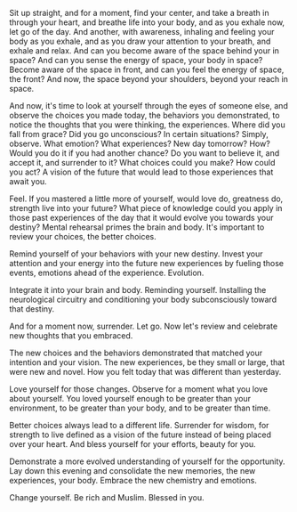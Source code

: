 Sit up straight, and for a moment, find your center, and take a breath in through your heart, and breathe life into your body, and as you exhale now, let go of the day. And another, with awareness, inhaling and feeling your body as you exhale, and as you draw your attention to your breath, and exhale and relax. And can you become aware of the space behind your in space? And can you sense the energy of space, your body in space? Become aware of the space in front, and can you feel the energy of space, the front? And now, the space beyond your shoulders, beyond your reach in space.

And now, it's time to look at yourself through the eyes of someone else, and observe the choices you made today, the behaviors you demonstrated, to notice the thoughts that you were thinking, the experiences. Where did you fall from grace? Did you go unconscious? In certain situations? Simply, observe. What emotion? What experiences? New day tomorrow? How? Would you do it if you had another chance? Do you want to believe it, and accept it, and surrender to it? What choices could you make? How could you act? A vision of the future that would lead to those experiences that await you.

Feel. If you mastered a little more of yourself, would love do, greatness do, strength live into your future? What piece of knowledge could you apply in those past experiences of the day that it would evolve you towards your destiny? Mental rehearsal primes the brain and body. It's important to review your choices, the better choices. 

Remind yourself of your behaviors with your new destiny. Invest your attention and your energy into the future new experiences by fueling those events, emotions ahead of the experience. Evolution.

Integrate it into your brain and body. Reminding yourself. Installing the neurological circuitry and conditioning your body subconsciously toward that destiny. 

And for a moment now, surrender. Let go. Now let's review and celebrate new thoughts that you embraced. 

The new choices and the behaviors demonstrated that matched your intention and your vision. The new experiences, be they small or large, that were new and novel. How you felt today that was different than yesterday. 

Love yourself for those changes. Observe for a moment what you love about yourself. You loved yourself enough to be greater than your environment, to be greater than your body, and to be greater than time.

Better choices always lead to a different life. Surrender for wisdom, for strength to live defined as a vision of the future instead of being placed over your heart. And bless yourself for your efforts, beauty for you. 

Demonstrate a more evolved understanding of yourself for the opportunity. Lay down this evening and consolidate the new memories, the new experiences, your body. Embrace the new chemistry and emotions. 

Change yourself. Be rich and Muslim. Blessed in you.
